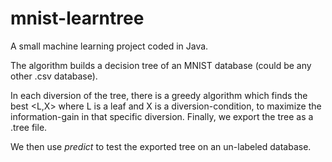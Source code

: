 # mnist-learntree

A small machine learning project coded in Java.

The algorithm builds a decision tree of an MNIST database (could be any other .csv database).

In each diversion of the tree, there is a greedy algorithm which finds the best <L,X> where L is a leaf and X is a diversion-condition, to maximize the information-gain in that specific diversion. Finally, we export the tree as a .tree file.

We then use *predict* to test the exported tree on an un-labeled database.
